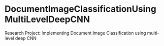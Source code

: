 # DocumentImageClassificationUsingMultiLevelDeepCNN
Research Project: Implementing Document Image Classification using multi-level deep CNN
